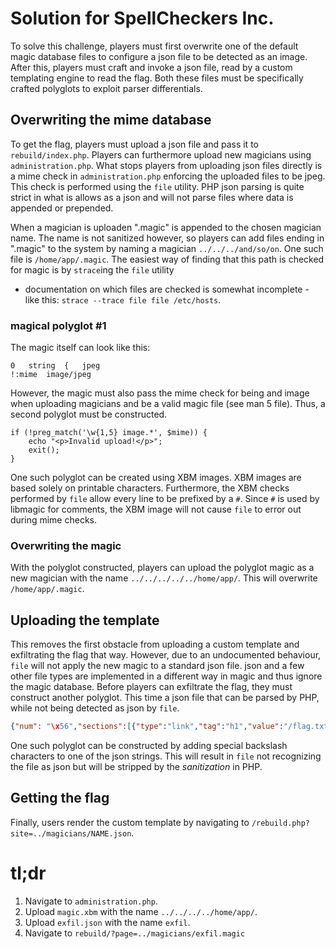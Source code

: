# Solution for SpellCheckers Inc.

To solve this challenge, players must first overwrite one of the default magic database files to configure a json
file to be detected as an image. After this, players must craft and invoke a json file, read by a custom templating
engine to read the flag. Both these files must be specifically crafted polyglots to exploit parser differentials.

## Overwriting the mime database

To get the flag, players must upload a json file and pass it to `rebuild/index.php`. Players can furthermore upload new
magicians using `administration.php`. What stops players from uploading json files directly is a mime check in
`administration.php` enforcing the uploaded files to be jpeg. This check is performed using the `file` utility. PHP json
parsing is quite strict in what is allows as a json and will not parse files where data is appended or prepended.

When a magician is uploaden ".magic" is appended to the chosen magician name. The name is not sanitized however, so
players can add files ending in ".magic" to the system by naming a magician `../../../and/so/on`. One such file is
`/home/app/.magic`. The easiest way of finding that this path is checked for magic is by `strace`ing the `file` utility
- documentation on which files are checked is somewhat incomplete - like this: `strace --trace file file /etc/hosts`.

### magical polyglot #1

The magic itself can look like this:

```
0	string  {	jpeg
!:mime  image/jpeg
```

However, the magic must also pass the mime check for being and image when uploading magicians and be a valid magic file
(see man 5 file). Thus, a second polyglot must be constructed.

```
if (!preg_match('\w{1,5} image.*', $mime)) {
    echo "<p>Invalid upload!</p>";
    exit();
}
```

One such polyglot can be created using XBM images. XBM images are based solely on printable characters. Furthermore,
the XBM checks performed by `file` allow every line to be prefixed by a `#`. Since `#` is used by libmagic for comments,
the XBM image will not cause `file` to error out during mime checks.

### Overwriting the magic

With the polyglot constructed, players can upload the polyglot magic as a new magician with the name
`../../../../../home/app/`. This will overwrite `/home/app/.magic`.

## Uploading the template

This removes the first obstacle from uploading a custom template and exfiltrating the flag that way. However, due to an
undocumented behaviour, `file` will not apply the new magic to a standard json file. json and a few other file types
are implemented in a different way in magic and thus ignore the magic database. Before players can exfiltrate the flag,
they must construct another polyglot. This time a json file that can be parsed by PHP, while not being detected as json
by `file`. 

```json
{"num": "\x56","sections":[{"type":"link","tag":"h1","value":"/flag.txt"}]}
```

One such polyglot can be constructed by adding special backslash characters to one of the json strings. This will result
in `file` not recognizing the file as json but will be stripped by the *sanitization* in PHP.

## Getting the flag

Finally, users render the custom template by navigating to `/rebuild.php?site=../magicians/NAME.json`.

# tl;dr

1. Navigate to `administration.php`.
2. Upload `magic.xbm` with the name `../../../../home/app/`.
3. Upload `exfil.json` with the name `exfil`.
4. Navigate to `rebuild/?page=../magicians/exfil.magic`
